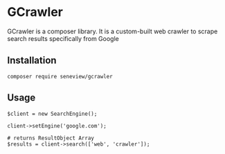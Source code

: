 # GCrawler
GCrawler is a composer library. It is a custom-built web crawler to scrape search results specifically from Google

## Installation
``` composer require seneview/gcrawler ```

## Usage
```
$client = new SearchEngine();

client->setEngine('google.com');

# returns ResultObject Array
$results = client->search(['web', 'crawler']);
```
